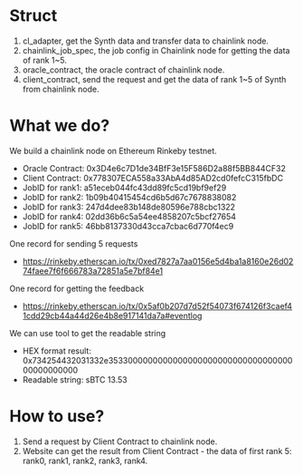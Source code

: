 # Struct
1. cl_adapter, get the Synth data and transfer data to chainlink node. 
2. chainlink_job_spec, the job config in Chainlink node for getting the data of rank 1~5.
3. oracle_contract, the oracle contract of chainlink node.
4. client_contract, send the request and get the data of rank 1~5 of Synth from chainlink node.

# What we do?
We build a chainlink node on Ethereum Rinkeby testnet.
- Oracle Contract: 0x3D4e6c7D1de34BfF3e15F586D2a88f5BB844CF32
- Client Contract: 0x778307ECA558a33AbA4d85AD2cd0fefcC315fbDC
- JobID for rank1: a51eceb044fc43dd89fc5cd19bf9ef29
- JobID for rank2: 1b09b40415454cd6b5d67c7678838082
- JobID for rank3: 247d4dee83b148de80596e788cbc1322
- JobID for rank4: 02dd36b6c5a54ee4858207c5bcf27654
- JobID for rank5: 46bb8137330d43cca7cbac6d770f4ec9
  
One record for sending 5 requests
- https://rinkeby.etherscan.io/tx/0xed7827a7aa0156e5d4ba1a8160e26d0274faee7f6f666783a72851a5e7bf84e1
  
One record for getting the feedback
- https://rinkeby.etherscan.io/tx/0x5af0b207d7d52f54073f674126f3caef41cdd29cb44a44d26e4b8e917141da7a#eventlog
  
We can use tool to get the readable string 
- HEX format result: 0x734254432031332e353300000000000000000000000000000000000000000000
- Readable string: sBTC 13.53
  
# How to use?
1. Send a request by Client Contract to chainlink node.
2. Website can get the result from Client Contract - the data of first rank 5: rank0, rank1, rank2, rank3, rank4.
